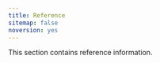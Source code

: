 ```yaml
---
title: Reference
sitemap: false 
noversion: yes
---
```


This section contains reference information.

